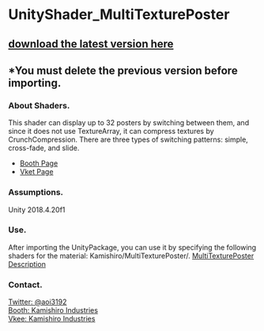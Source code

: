 # UnityShader_MultiTexturePoster
## [download the latest version here](https://github.com/AoiKamishiro/UnityShader_MultiTexturePoster/releases)
## *You must delete the previous version before importing.  
### About Shaders.
This shader can display up to 32 posters by switching between them, and since it does not use TextureArray, it can compress textures by CrunchCompression.
There are three types of switching patterns: simple, cross-fade, and slide.
* [Booth Page](https://kamishirolab.booth.pm/items/2483104)
* [Vket Page](https://www.v-market.work/ec/mypage/items/3997/detail/)  
### Assumptions.
Unity 2018.4.20f1
### Use.
After importing the UnityPackage, you can use it by specifying the following shaders for the material: Kamishiro/MultiTexturePoster/. 
[MultiTexturePoster Description](https://github.com/AoiKamishiro/UnityShader_MultiTexturePoster/blob/master/Description_EN.md)  
### Contact.
[Twitter: @aoi3192](https://twitter.com/aoi3192)  
[Booth: Kamishiro Industries](https://kamishirolab.booth.pm/)  
[Vkee: Kamishiro Industries](https://www.v-market.work/ec/shops/1810/detail/)  